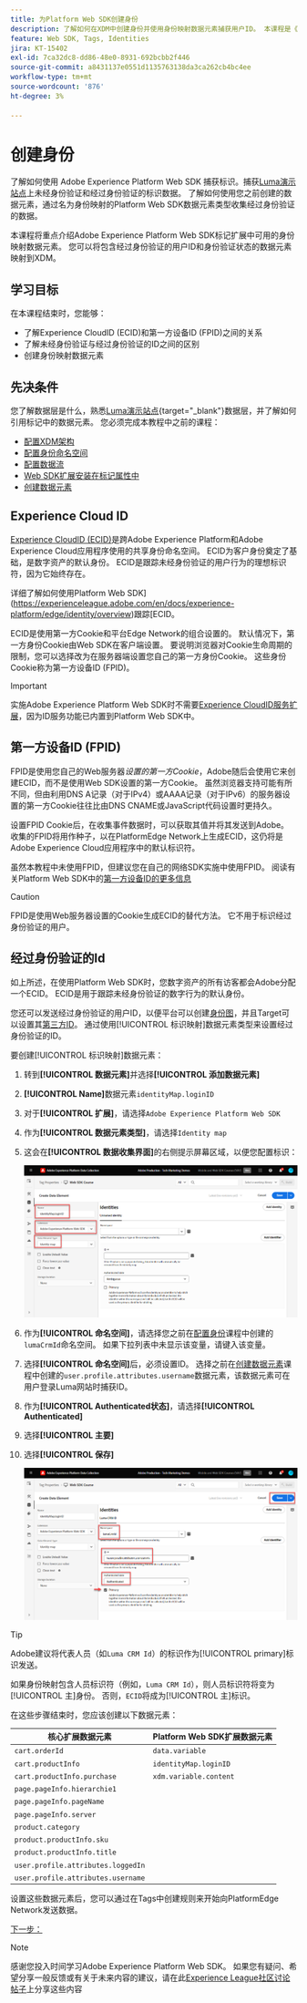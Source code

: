 ```yaml
---
title: 为Platform Web SDK创建身份
description: 了解如何在XDM中创建身份并使用身份映射数据元素捕获用户ID。 本课程是《使用 Web SDK 实施 Adobe Experience Cloud》教程的一部分。
feature: Web SDK, Tags, Identities
jira: KT-15402
exl-id: 7ca32dc8-dd86-48e0-8931-692bcbb2f446
source-git-commit: a8431137e0551d1135763138da3ca262cb4bc4ee
workflow-type: tm+mt
source-wordcount: '876'
ht-degree: 3%

---
```


# 创建身份

了解如何使用 Adobe Experience Platform Web SDK 捕获标识。捕获[Luma演示站点](https://luma.enablementadobe.com/content/luma/us/en.html)上未经身份验证和经过身份验证的标识数据。 了解如何使用您之前创建的数据元素，通过名为身份映射的Platform Web SDK数据元素类型收集经过身份验证的数据。

本课程将重点介绍Adobe Experience Platform Web SDK标记扩展中可用的身份映射数据元素。 您可以将包含经过身份验证的用户ID和身份验证状态的数据元素映射到XDM。

## 学习目标

在本课程结束时，您能够：

* 了解Experience CloudID (ECID)和第一方设备ID (FPID)之间的关系
* 了解未经身份验证与经过身份验证的ID之间的区别
* 创建身份映射数据元素

## 先决条件

您了解数据层是什么，熟悉[Luma演示站点](https://luma.enablementadobe.com/content/luma/us/en.html){target="_blank"}数据层，并了解如何引用标记中的数据元素。 您必须完成本教程中之前的课程：

* [配置XDM架构](configure-schemas.md)
* [配置身份命名空间](configure-identities.md)
* [配置数据流](configure-datastream.md)
* [Web SDK扩展安装在标记属性中](install-web-sdk.md)
* [创建数据元素](create-data-elements.md)


## Experience Cloud ID

[Experience CloudID (ECID)](https://experienceleague.adobe.com/en/docs/experience-platform/identity/features/ecid)是跨Adobe Experience Platform和Adobe Experience Cloud应用程序使用的共享身份命名空间。 ECID为客户身份奠定了基础，是数字资产的默认身份。 ECID是跟踪未经身份验证的用户行为的理想标识符，因为它始终存在。

<!-- FYI I commented this out because it was breaking the build - Jack
>[!TIP]
>
> When you use the Experience Platform Web SDK to set up Adobe applications on your digital properties, the ECID is generated at the Adobe Edge server level. As such, ECID is not viewable on the client-side network request payload. You can view the ECID by seeing the Preview tab of the network request, or by using the [Adobe Experience Platform Debugger Edge Trace](set-up-analytics.md#experience-cloud-id-validation).
>![View ECID](assets/validate-dev-console-ecid.png)
-->

详细了解如何使用Platform Web SDK](https://experienceleague.adobe.com/en/docs/experience-platform/edge/identity/overview)跟踪[ECID。

ECID是使用第一方Cookie和平台Edge Network的组合设置的。 默认情况下，第一方身份Cookie由Web SDK在客户端设置。 要说明浏览器对Cookie生命周期的限制，您可以选择改为在服务器端设置您自己的第一方身份Cookie。 这些身份Cookie称为第一方设备ID (FPID)。

>[!IMPORTANT]
>
>实施Adobe Experience Platform Web SDK时不需要[Experience CloudID服务扩展](https://exchange.adobe.com/apps/ec/100160/adobe-experience-cloud-id-launch-extension)，因为ID服务功能已内置到Platform Web SDK中。

## 第一方设备ID (FPID)

FPID是使用您自己的Web服务器&#x200B;_设置的第一方Cookie_，Adobe随后会使用它来创建ECID，而不是使用Web SDK设置的第一方Cookie。 虽然浏览器支持可能有所不同，但由利用DNS A记录（对于IPv4）或AAAA记录（对于IPv6）的服务器设置的第一方Cookie往往比由DNS CNAME或JavaScript代码设置时更持久。

设置FPID Cookie后，在收集事件数据时，可以获取其值并将其发送到Adobe。 收集的FPID将用作种子，以在PlatformEdge Network上生成ECID，这仍将是Adobe Experience Cloud应用程序中的默认标识符。

虽然本教程中未使用FPID，但建议您在自己的网络SDK实施中使用FPID。 阅读有关Platform Web SDK中的[第一方设备ID的更多信息](https://experienceleague.adobe.com/en/docs/experience-platform/edge/identity/first-party-device-ids)

>[!CAUTION]
>
> FPID是使用Web服务器设置的Cookie生成ECID的替代方法。 它不用于标识经过身份验证的用户。

## 经过身份验证的Id

如上所述，在使用Platform Web SDK时，您数字资产的所有访客都会Adobe分配一个ECID。 ECID是用于跟踪未经身份验证的数字行为的默认身份。

您还可以发送经过身份验证的用户ID，以便平台可以创建[身份图](https://experienceleague.adobe.com/en/docs/platform-learn/tutorials/identities/understanding-identity-and-identity-graphs)，并且Target可以设置其[第三方ID](https://experienceleague.adobe.com/en/docs/target/using/audiences/visitor-profiles/3rd-party-id)。 通过使用[!UICONTROL 标识映射]数据元素类型来设置经过身份验证的ID。

要创建[!UICONTROL 标识映射]数据元素：

1. 转到&#x200B;**[!UICONTROL 数据元素]**&#x200B;并选择&#x200B;**[!UICONTROL 添加数据元素]**

1. **[!UICONTROL Name]**&#x200B;数据元素`identityMap.loginID`

1. 对于&#x200B;**[!UICONTROL 扩展]**，请选择`Adobe Experience Platform Web SDK`

1. 作为&#x200B;**[!UICONTROL 数据元素类型]**，请选择`Identity map`

1. 这会在&#x200B;**[!UICONTROL 数据收集界面]**&#x200B;的右侧提示屏幕区域，以便您配置标识：

   ![数据收集接口](assets/identity-identityMap-setup.png)

1. 作为&#x200B;**[!UICONTROL 命名空间]**，请选择您之前在[配置身份](configure-identities.md)课程中创建的`lumaCrmId`命名空间。 如果下拉列表中未显示该变量，请键入该变量。

1. 选择&#x200B;**[!UICONTROL 命名空间]**&#x200B;后，必须设置ID。 选择之前在[创建数据元素](create-data-elements.md#create-data-elements-to-capture-the-data-layer)课程中创建的`user.profile.attributes.username`数据元素，该数据元素可在用户登录Luma网站时捕获ID。

   <!--  >[!TIP]
    >
    >You can verify the **[!UICONTROL Luma CRM ID]** is collected in a data element on the web property by going to the [Luma Demo site](https://luma.enablementadobe.com/content/luma/us/en.html), logging in, [switching the tag environment](validate-with-debugger.md#use-the-experience-platform-debugger-to-map-to-your-tag-property) to your own, and typing `_satellite.getVar("user.profile.attributes.username")` in the web browser developer console.
    >
    >   ![Data Element  ID ](assets/identity-data-element-customer-id.png)
    -->

1. 作为&#x200B;**[!UICONTROL Authenticated状态]**，请选择&#x200B;**[!UICONTROL Authenticated]**
1. 选择&#x200B;**[!UICONTROL 主要]**

1. 选择&#x200B;**[!UICONTROL 保存]**

   ![数据收集接口](assets/identity-id-namespace.png)

>[!TIP]
>
> Adobe建议将代表人员（如`Luma CRM Id`）的标识作为[!UICONTROL primary]标识发送。
>
> 如果身份映射包含人员标识符（例如，`Luma CRM Id`），则人员标识符将变为[!UICONTROL 主]身份。 否则，`ECID`将成为[!UICONTROL 主]标识。




<!--
1. Once the data element is configured in **[!UICONTROL Data Collection interface]**, it can be tested on the Luma web property like any other Data Element. Enter the following script in the browser developer console
   
   
   ```
   _satellite.getVar('identityMap.loginID')
   ```  

   ![Data Collection interface](assets/identity-consoleIdentityDataElement.png)
   
   >[!NOTE]
   >
   >ECID identifier will NOT populate in the Data Element, as this is configured already with Platform Web SDK.   
-->

在这些步骤结束时，您应该创建以下数据元素：

| 核心扩展数据元素 | Platform Web SDK扩展数据元素 |
-----------------------------|-------------------------------
| `cart.orderId` | `data.variable` |
| `cart.productInfo` | `identityMap.loginID` |
| `cart.productInfo.purchase` | `xdm.variable.content` |
| `page.pageInfo.hierarchie1` | |
| `page.pageInfo.pageName` | |
| `page.pageInfo.server` | |
| `product.category` | |
| `product.productInfo.sku` | |
| `product.productInfo.title` | |
| `user.profile.attributes.loggedIn` | |
| `user.profile.attributes.username` | |

设置这些数据元素后，您可以通过在Tags中创建规则来开始向PlatformEdge Network发送数据。

[下一步： ](create-tag-rule.md)

>[!NOTE]
>
>感谢您投入时间学习Adobe Experience Platform Web SDK。 如果您有疑问、希望分享一般反馈或有关于未来内容的建议，请在此[Experience League社区讨论帖子](https://experienceleaguecommunities.adobe.com/t5/adobe-experience-platform-data/tutorial-discussion-implement-adobe-experience-cloud-with-web/td-p/444996)上分享这些内容
